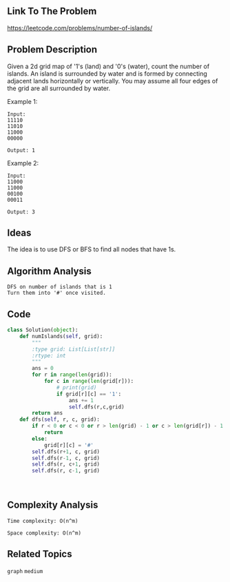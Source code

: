 ## Link To The Problem 
https://leetcode.com/problems/number-of-islands/

## Problem Description

Given a 2d grid map of '1's (land) and '0's (water), count the number of islands. An island is surrounded by water and is formed by connecting adjacent lands horizontally or vertically. You may assume all four edges of the grid are all surrounded by water.

Example 1:
```
Input:
11110
11010
11000
00000

Output: 1
```
Example 2:
```
Input:
11000
11000
00100
00011

Output: 3
```
## Ideas

The idea is to use DFS or BFS to find all nodes that have 1s.


## Algorithm Analysis
```
DFS on number of islands that is 1
Turn them into '#' once visited.
```
## Code
```py
class Solution(object):
    def numIslands(self, grid):
        """
        :type grid: List[List[str]]
        :rtype: int
        """
        ans = 0
        for r in range(len(grid)):
            for c in range(len(grid[r])):
                # print(grid)
                if grid[r][c] == '1':
                    ans += 1
                    self.dfs(r,c,grid)
        return ans
    def dfs(self, r, c, grid):
        if r < 0 or c < 0 or r > len(grid) - 1 or c > len(grid[r]) - 1 or grid[r][c] != '1':
            return
        else:
            grid[r][c] = '#'
        self.dfs(r+1, c, grid)
        self.dfs(r-1, c, grid)
        self.dfs(r, c+1, grid)
        self.dfs(r, c-1, grid)  
           
        
```
## Complexity Analysis
```
Time complexity: O(n^m)

Space complexity: O(n^m)
```
## Related Topics
```graph``` ```medium```




